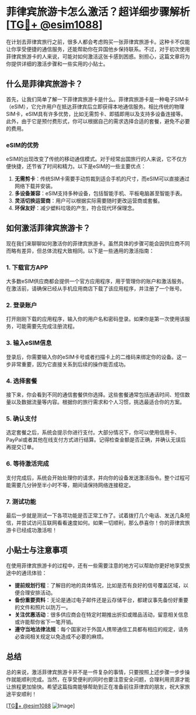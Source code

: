 # 菲律宾旅游卡怎么激活？超详细步骤解析[[TG💪+ @esim1088](https://t.me/s/esim1088)]

在计划去菲律宾旅行之前，很多人都会考虑购买一张菲律宾旅游卡。这种卡不仅能让你享受便捷的通信服务，还能帮助你在异国他乡保持联系。不过，对于初次使用菲律宾旅游卡的人来说，可能对如何激活这张卡感到困惑。别担心，这篇文章将为你提供详细的激活步骤和一些实用的小贴士。

## 什么是菲律宾旅游卡？

首先，让我们简单了解一下菲律宾旅游卡是什么。菲律宾旅游卡是一种电子SIM卡（eSIM），它允许用户在抵达菲律宾后立即获得本地通信服务。相比传统的物理SIM卡，eSIM具有许多优势，比如无需剪卡、即插即用以及支持多设备连接等。此外，由于它是预付费形式，你可以根据自己的需求选择合适的套餐，避免不必要的费用。

### eSIM的优势

eSIM的出现改变了传统的移动通信模式。对于经常出国旅行的人来说，它不仅方便快捷，还节省了时间和精力。以下是eSIM的一些主要优点：

1. **无需剪卡**：传统SIM卡需要手动剪裁到适合手机的尺寸，而eSIM可以直接通过网络下载并安装。
2. **多设备兼容**：eSIM支持多种设备，包括智能手机、平板电脑甚至智能手表。
3. **灵活切换运营商**：用户可以根据实际需要随时更改运营商或套餐。
4. **环保友好**：减少塑料垃圾的产生，符合现代环保理念。

## 如何激活菲律宾旅游卡？

现在我们来聊聊如何激活你的菲律宾旅游卡。虽然具体的步骤可能会因供应商不同而略有差异，但总体流程大致相同。以下是一些通用的激活指南：

### 1. 下载官方APP

大多数eSIM供应商都会提供一个官方应用程序，用于管理你的账户和激活服务。在激活前，请确保已经从手机应用商店下载了该应用程序，并注册了一个账号。

### 2. 登录账户

打开刚刚下载的应用程序，输入你的用户名和密码登录。如果你是第一次使用该服务，可能需要先完成注册流程。

### 3. 输入eSIM信息

登录后，你需要输入你的eSIM卡号或者扫描卡上的二维码来绑定你的设备。这一步非常重要，因为它直接关系到后续的操作能否成功。

### 4. 选择套餐

接下来，你会看到不同的通信套餐供你选择。这些套餐通常包括通话时间、短信数量以及数据流量等内容。根据你的旅行需求和个人习惯，挑选最适合你的方案。

### 5. 确认支付

选定套餐之后，系统会提示你进行支付。大部分情况下，你可以使用信用卡、PayPal或者其他在线支付方式进行结算。记得检查金额是否正确，并确认无误后再提交订单。

### 6. 等待激活完成

支付完成后，系统会开始处理你的请求，并向你的设备发送激活指令。整个过程可能需要几分钟至半小时不等，期间请保持网络连接稳定。

### 7. 测试功能

最后一步就是测试一下各项功能是否正常工作了。试着拨打几个电话、发送几条短信，并尝试访问互联网看看速度如何。如果一切顺利，那么恭喜你！你的菲律宾旅游卡已经成功激活啦！

## 小贴士与注意事项

在使用菲律宾旅游卡的过程中，还有一些需要注意的地方可以帮助你更好地享受旅途中的通讯体验：

- **提前规划行程**：了解目的地的具体情况，比如是否有良好的信号覆盖区域，以便合理安排活动。
- **备份重要资料**：无论是通过电子邮件还是云存储平台，都建议事先备份好重要的文件和照片以防万一。
- **关注优惠活动**：很多供应商会在特定时期推出折扣或赠品活动，留意相关信息或许能帮你省下一笔开销。
- **遵守当地法律法规**：每个国家对于外国人携带通信工具都有相应的规定，请务必查阅相关规定以免造成不必要的麻烦。

## 总结

总的来说，激活菲律宾旅游卡并不是一件复杂的事情，只要按照上述步骤一步步操作就能顺利完成。当然，在享受便利的同时也要注意安全问题，合理利用资源才能让旅程更加愉快。希望这篇指南能够帮助到正在准备前往菲律宾的朋友，祝大家旅途平安顺利！

[[TG💪+ @esim1088](https://t.me/s/esim1088) ![Image](https://i.postimg.cc/4NQfJmqS/Snipaste-2025-05-13-00-14-12.png)]